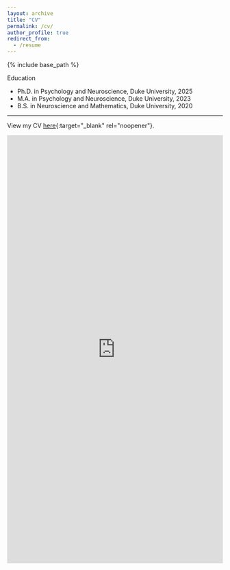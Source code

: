 ```yaml
---
layout: archive
title: "CV"
permalink: /cv/
author_profile: true
redirect_from:
  - /resume
---
```


{% include base_path %}

Education
<!-- ====== -->
* Ph.D. in Psychology and Neuroscience, Duke University, 2025
* M.A.  in Psychology and Neuroscience, Duke University, 2023
* B.S.  in Neuroscience and Mathematics, Duke University, 2020

---

View my CV [here](https://docs.google.com/viewer?url=https://raw.githubusercontent.com/Huang-Shenyang/CV/main/CV_Shenyang_Huang.pdf){:target="_blank" rel="noopener"}.

<iframe src="https://docs.google.com/gview?url=https://raw.githubusercontent.com/Huang-Shenyang/CV/main/CV_Shenyang_Huang.pdf&embedded=true" style="margin: auto; width: 100%;" height="1000" frameborder="0" >
</iframe>

